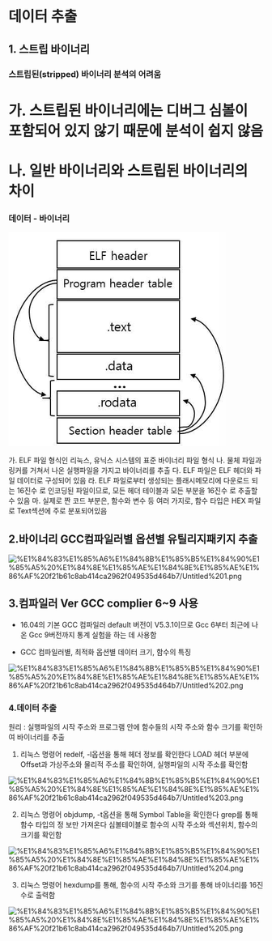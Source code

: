 # 데이터 추출

## 1. 스트립 바이너리

### **스트립된(stripped) 바이너리 분석의 어려움**
# 가. 스트립된 바이너리에는 디버그 심볼이 포함되어 있지 않기 때문에 분석이 쉽지 않음
# 나. 일반 바이너리와 스트립된 바이너리의 차이

### 데이터 - 바이너리

![Untitled (8).png](https://github.com/justin95214/Extraction-Function-Info-Stripped-Binaries-using-BiRNN/blob/master/Extraction_img/Untitled%20(2).png)

가. ELF 파일 형식인 리눅스, 유닉스 시스템의 표준 바이너리 파일 형식
나. 물체 파일과 링커를 거쳐서 나온 실행파일을 가지고 바이너리를 추출
다. ELF 파일은 ELF 헤더와 파일 데이터로 구성되어 있음
라. ELF 파일로부터 생성되는 플래시메모리에 다운로드 되는 16진수
로 인코딩된 파일이므로, 모든 헤더 테이블과 모든 부분을 16진수 로 추출할 수 있음
마. 실제로 짠 코드 부분은, 함수와 변수 등 여러 가지로, 함수 타입은
HEX 파일로 Text섹션에 주로 분포되어있음

## 2.바이너리 GCC컴파일러별 옵션별 유틸리지패키지 추출

![%E1%84%83%E1%85%A6%E1%84%8B%E1%85%B5%E1%84%90%E1%85%A5%20%E1%84%8E%E1%85%AE%E1%84%8E%E1%85%AE%E1%86%AF%20f21b61c8ab414ca2962f049535d464b7/Untitled%201.png](%E1%84%83%E1%85%A6%E1%84%8B%E1%85%B5%E1%84%90%E1%85%A5%20%E1%84%8E%E1%85%AE%E1%84%8E%E1%85%AE%E1%86%AF%20f21b61c8ab414ca2962f049535d464b7/Untitled%201.png)

## 3.컴파일러 Ver GCC complier 6~9 사용

- 16.04의 기본 GCC 컴파일러 default 버전이 V5.3.1이므로 Gcc 6부터 최근에 나온 Gcc 9버전까지 통계 실험을 하는 데 사용함

- GCC 컴파일러별, 최적화 옵션별 데이터 크기, 함수의 특징

![%E1%84%83%E1%85%A6%E1%84%8B%E1%85%B5%E1%84%90%E1%85%A5%20%E1%84%8E%E1%85%AE%E1%84%8E%E1%85%AE%E1%86%AF%20f21b61c8ab414ca2962f049535d464b7/Untitled%202.png](%E1%84%83%E1%85%A6%E1%84%8B%E1%85%B5%E1%84%90%E1%85%A5%20%E1%84%8E%E1%85%AE%E1%84%8E%E1%85%AE%E1%86%AF%20f21b61c8ab414ca2962f049535d464b7/Untitled%202.png)

### 4.데이터 추출

원리 : 실행파일의 시작 주소와 프로그램 안에 함수들의 시작 주소와 함수 크기를 확인하여 바이너리를 추출

1. 리눅스 명령어 redelf, -l옵션을 통해 헤더 정보를 확인한다 LOAD 헤더 부분에 Offset과 가상주소와 물리적 주소를 확인하여, 실행파일의 시작 주소를 확인함

![%E1%84%83%E1%85%A6%E1%84%8B%E1%85%B5%E1%84%90%E1%85%A5%20%E1%84%8E%E1%85%AE%E1%84%8E%E1%85%AE%E1%86%AF%20f21b61c8ab414ca2962f049535d464b7/Untitled%203.png](%E1%84%83%E1%85%A6%E1%84%8B%E1%85%B5%E1%84%90%E1%85%A5%20%E1%84%8E%E1%85%AE%E1%84%8E%E1%85%AE%E1%86%AF%20f21b61c8ab414ca2962f049535d464b7/Untitled%203.png)

2. 리눅스 명령어 objdump, -t옵션을 통해 Symbol Table을 확인한다 grep를 통해 함수 타입의 정
보만 가져온다 심볼테이블로 함수의 시작 주소와 섹션위치, 함수의 크기를 확인함

![%E1%84%83%E1%85%A6%E1%84%8B%E1%85%B5%E1%84%90%E1%85%A5%20%E1%84%8E%E1%85%AE%E1%84%8E%E1%85%AE%E1%86%AF%20f21b61c8ab414ca2962f049535d464b7/Untitled%204.png](%E1%84%83%E1%85%A6%E1%84%8B%E1%85%B5%E1%84%90%E1%85%A5%20%E1%84%8E%E1%85%AE%E1%84%8E%E1%85%AE%E1%86%AF%20f21b61c8ab414ca2962f049535d464b7/Untitled%204.png)

3. 리눅스 명령어 hexdump를 통해, 함수의 시작 주소와 크기를 통해 바이너리를 16진수로 출력함

![%E1%84%83%E1%85%A6%E1%84%8B%E1%85%B5%E1%84%90%E1%85%A5%20%E1%84%8E%E1%85%AE%E1%84%8E%E1%85%AE%E1%86%AF%20f21b61c8ab414ca2962f049535d464b7/Untitled%205.png](%E1%84%83%E1%85%A6%E1%84%8B%E1%85%B5%E1%84%90%E1%85%A5%20%E1%84%8E%E1%85%AE%E1%84%8E%E1%85%AE%E1%86%AF%20f21b61c8ab414ca2962f049535d464b7/Untitled%205.png)
